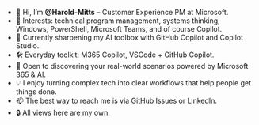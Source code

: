 - 👋 Hi, I’m **@Harold-Mitts** – Customer Experience PM at Microsoft.
- 👀 Interests: technical program management, systems thinking, Windows, PowerShell, Microsoft Teams, and of course Copilot.
- 🌱 Currently sharpening my AI toolbox with GitHub Copilot and Copilot Studio.
- 🛠️ Everyday toolkit: M365 Copilot, VSCode + GitHub Copilot.
- 🤝 Open to discovering your real-world scenarios powered by Microsoft 365 & AI.
- 💡 I enjoy turning complex tech into clear workflows that help people get things done.
- 📫 The best way to reach me is via GitHub Issues or LinkedIn.
- 🔒 All views here are my own.
